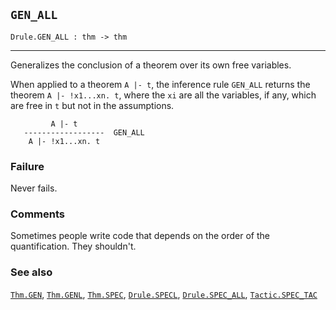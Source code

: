 ## `GEN_ALL`

``` hol4
Drule.GEN_ALL : thm -> thm
```

------------------------------------------------------------------------

Generalizes the conclusion of a theorem over its own free variables.

When applied to a theorem `A |- t`, the inference rule `GEN_ALL` returns
the theorem `A |- !x1...xn. t`, where the `xi` are all the variables, if
any, which are free in `t` but not in the assumptions.

``` hol4
         A |- t
   ------------------  GEN_ALL
    A |- !x1...xn. t
```

### Failure

Never fails.

### Comments

Sometimes people write code that depends on the order of the
quantification. They shouldn't.

### See also

[`Thm.GEN`](#Thm.GEN), [`Thm.GENL`](#Thm.GENL), [`Thm.SPEC`](#Thm.SPEC),
[`Drule.SPECL`](#Drule.SPECL), [`Drule.SPEC_ALL`](#Drule.SPEC_ALL),
[`Tactic.SPEC_TAC`](#Tactic.SPEC_TAC)
